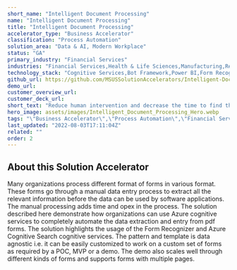 ```yaml
---
short_name: "Intelligent Document Processing"
name: "Intelligent Document Processing"
title: "Intelligent Document Processing"
accelerator_type: "Business Accelerator"
classification: "Process Automation"
solution_area: "Data & AI, Modern Workplace"
status: "GA"
primary_industry: "Financial Services"
industries: "Financial Services,Health & Life Sciences,Manufacturing,Retail & Consumer Goods,"
technology_stack: "Cognitive Services,Bot Framework,Power BI,Form Recognizer,Cosmos DB,Luis"
github_url: https://github.com/MSUSSolutionAccelerators/Intelligent-Document-Processing-Solution-Accelerator
demo_url: 
customer_overview_url: 
customer_deck_url: 
short_text: "Reduce human intervention and decrease the time to find the key Data points in 100+page documents/contracts."
hero_image: assets/images/Intelligent_Document_Processing_Hero.webp
tags: "\"Business Accelerator\",\"Process Automation\",\"Financial Services\",\"Financial Services\",\"Health & Life Sciences\",\"Manufacturing\",\"Retail & Consumer Goods\",\"\",\"Cognitive Services\",\"Bot Framework\",\"Power BI\",\"Form Recognizer\",\"Cosmos DB\",\"Luis\",\"Data & AI, Modern Workplace\",\"GA\""
last_updated: "2022-08-03T17:11:04Z"
related: ""
order: 2
---
```

## About this Solution Accelerator

Many organizations process different format of forms in various format. These forms go through a manual data entry process to extract all the relevant information before the data can be used by software applications. The manual processing adds time and opex in the process. The solution described here demonstrate how organizations can use Azure cognitive services to completely automate the data extraction and entry from pdf forms. The solution highlights the usage of the Form Recognizer and Azure Cognitive Search cognitive services. The pattern and template is data agnostic i.e. it can be easily customized to work on a custom set of forms as required by a POC, MVP or a demo. The demo also scales well through different kinds of forms and supports forms with multiple pages.